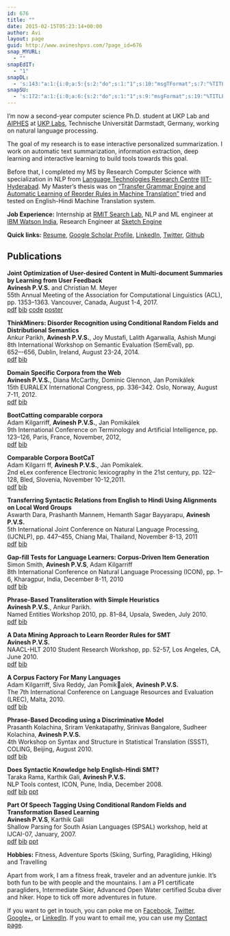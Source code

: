 ```yaml
---
id: 676
title: ""
date: 2015-02-15T05:23:14+00:00
author: Avi
layout: page
guid: http://www.avineshpvs.com/?page_id=676
snap_MYURL:
  - ""
snapEdIT:
  - "1"
snapDL:
  - 's:143:"a:1:{i:0;a:5:{s:2:"do";s:1:"1";s:10:"msgTFormat";s:7:"%TITLE%";s:9:"msgFormat";s:9:"%EXCERPT%";s:9:"isAutoURL";s:1:"A";s:8:"urlToUse";s:0:"";}}";'
snapSU:
  - 's:172:"a:1:{i:0;a:6:{s:2:"do";s:1:"1";s:9:"msgFormat";s:19:"%TITLE% - %EXCERPT%";s:5:"suCat";s:11:"StumbleUpon";s:4:"nsfw";s:1:"0";s:9:"isAutoURL";s:1:"A";s:8:"urlToUse";s:0:"";}}";'
---
```

I&#8217;m now a second-year computer science Ph.D. student at UKP Lab and [AIPHES](https://www.aiphes.tu-darmstadt.de/de/aiphes/) at [UKP Labs](https://www.ukp.tu-darmstadt.de/), Technische Universität Darmstadt, Germany, working on natural language processing.

The goal of my research is to ease interactive personalized summarization. I work on automatic text summarization, information extraction, deep learning and interactive learning to build tools towards this goal.

Before that, I completed my MS by Research Computer Science with specialization in NLP from [Language Technologies Research Centre](http://ltrc.iiit.ac.in "Language Technologies Research Centre") [IIIT-Hyderabad](http://iiit.ac.in/ "IIIT Hyderabad"). My Master&#8217;s thesis was on  [&#8220;Transfer Grammar Engine and Automatic Learning of Reorder Rules in Machine Translation&#8221;](http://tinyurl.com/qzjkf9l) tried and tested on English-Hindi Machine Translation system. 

**Job Experience:** Internship at [RMIT Search Lab](http://www.rmit-ir.org/), NLP and ML engineer at [IBM Watson India](https://www.ibm.com/watson/health/oncology-and-genomics/oncology/), Research Engineer at [Sketch Engine](http://sketchengine.co.uk/)

**Quick links:** [Resume](http://www.avineshpvs.com/wp-content/uploads/2017/10/Avinesh_PVS_CV.pdf), [Google Scholar Profile](https://scholar.google.com.au/citations?user=F4u28JcAAAAJ&hl=en), [LinkedIn](https://www.linkedin.com/in/avinesh-pvs-15749a7/), [Twitter](https://twitter.com/avineshpvs), [Github](https://github.com/avineshpvs)

## Publications 

**Joint Optimization of User-desired Content in Multi-document Summaries by Learning from User Feedback**  
**Avinesh P.V.S.** and Christian M. Meyer  
55th Annual Meeting of the Association for Computational Linguistics (ACL), pp. 1353&#8211;1363. Vancouver, Canada, August 1-4, 2017.  
[<span class="publication">pdf</span>](http://www.avineshpvs.com/wp-content/uploads/2015/02/P17-1124.pdf) [<span class="bibtex">bib</span>](http://www.avineshpvs.com/wp-content/uploads/2015/02/pvs_acl17.bib) [<span class="code">code</span>](https://github.com/UKPLab/acl2017-interactive_summarizer) [<span class="poster">poster</span>](http://www.aclweb.org/anthology/attachments/P/P17/P17-1124.Poster.pdf)

**ThinkMiners: Disorder Recognition using Conditional Random Fields and Distributional Semantics**  
Ankur Parikh, **Avinesh P.V.S.**, Joy Mustafi, Lalith Agarwalla, Ashish Mungi  
8th International Workshop on Semantic Evaluation (SemEval), pp. 652–-656, Dublin, Ireland, August 23-24, 2014.  
[<span class="publication">pdf</span>](http://www.aclweb.org/anthology/S/S14/S14-2.pdf#page=672) [<span class="bibtex">bib</span>](http://www.avineshpvs.com/wp-content/uploads/2017/10/pvs_semeval14.bib)

**Domain Specific Corpora from the Web**  
**Avinesh P.V.S.**, Diana McCarthy, Dominic Glennon, Jan Pomikálek  
15th EURALEX International Congress, pp. 336&#8211;342. Oslo, Norway, August 7-11, 2012.  
[<span class="publication">pdf</span>](http://www.avineshpvs.com/wp-content/uploads/2017/10/pvs_euralex12.pdf) [<span class="bibtex">bib</span>](http://www.avineshpvs.com/wp-content/uploads/2017/10/pvs_euralex12.bib)

**BootCatting comparable corpora**  
Adam Kilgarriff, **Avinesh P.V.S.**, Jan Pomikálek  
9th International Conference on Terminology and Artificial Intelligence, pp. 123&#8211;126, Paris, France, November, 2012,  
[<span class="publication">pdf</span>](http://www.avineshpvs.com/wp-content/uploads/2017/10/pvs_TIA11.pdf) [<span class="bibtex">bib</span>](http://www.avineshpvs.com/wp-content/uploads/2017/10/pvs_TIA11.bib)

**Comparable Corpora BootCaT**  
Adam Kilgarri ff, **Avinesh P.V.S.**, Jan Pomikalek.  
2nd eLex conference Electronic lexicography in the 21st century, pp. 122–128, Bled, Slovenia, November 10-12,2011.  
[<span class="publication">pdf</span>](http://www.avineshpvs.com/wp-content/uploads/2017/10/pvs_eLex11.pdf) [<span class="bibtex">bib</span>](http://www.avineshpvs.com/wp-content/uploads/2017/10/pvs_eLex11.bib)

**Transferring Syntactic Relations from English to Hindi Using Alignments on Local Word Groups**  
Aswarth Dara, Prashanth Mannem, Hemanth Sagar Bayyarapu, **Avinesh P.V.S.**  
5th International Joint Conference on Natural Language Processing, (IJCNLP), pp. 447&#8211;455, Chiang Mai, Thailand, November 8-13, 2011  
[<span class="publication">pdf</span>](http://www.avineshpvs.com/wp-content/uploads/2017/10/pvs_IJCNLP11.pdf) [<span class="bibtex">bib</span>](http://www.avineshpvs.com/wp-content/uploads/2017/10/pvs_IJCNLP11.bib)

**Gap-fill Tests for Language Learners: Corpus-Driven Item Generation**  
Simon Smith, **Avinesh P.V.S**, Adam Kilgarriff  
8th International Conference on Natural Language Processing (ICON), pp. 1–6, Kharagpur, India, December 8-11, 2010  
[<span class="publication">pdf</span>](http://www.avineshpvs.com/wp-content/uploads/2017/10/pvs_ICON10.pdf) [<span class="bibtex">bib</span>](http://www.avineshpvs.com/wp-content/uploads/2017/10/pvs_ICON10.bib)

**Phrase-Based Transliteration with Simple Heuristics**  
**Avinesh P.V.S.**, Ankur Parikh.  
Named Entities Workshop 2010, pp. 81&#8211;84, Upsala, Sweden, July 2010.  
[<span class="publication">pdf</span>](http://www.avineshpvs.com/wp-content/uploads/2017/10/pvs_NEWS10.pdf) [<span class="bibtex">bib</span>](http://www.avineshpvs.com/wp-content/uploads/2017/10/pvs_NEWS10.bib)

**A Data Mining Approach to Learn Reorder Rules for SMT**  
**Avinesh P.V.S.**  
NAACL-HLT 2010 Student Research Workshop, pp. 52-57, Los Angeles, CA, June 2010.  
[<span class="publication">pdf</span>](http://www.avineshpvs.com/wp-content/uploads/2017/10/pvs_NAACL10.pdf) [<span class="bibtex">bib</span>](http://www.avineshpvs.com/wp-content/uploads/2017/10/pvs_NAACL10.bib)

**A Corpus Factory For Many Languages**  
Adam Kilgarriff, Siva Reddy, Jan Pomikalek, **Avinesh P.V.S.**  
The 7th International Conference on Language Resources and Evaluation (LREC), Malta, 2010.  
[<span class="publication">pdf</span>](http://www.avineshpvs.com/wp-content/uploads/2017/10/pvs_LREC10.pdf) [<span class="bibtex">bib</span>](http://www.avineshpvs.com/wp-content/uploads/2017/10/pvs_LREC10.bib)

**Phrase-Based Decoding using a Discriminative Model**  
Prasanth Kolachina, Sriram Venkatapathy, Srinivas Bangalore, Sudheer Kolachina, **Avinesh P.V.S.**  
4th Workshop on Syntax and Structure in Statistical Translation (SSST), COLING, Beijing, August 2010.  
[<span class="publication">pdf</span>](http://www.avineshpvs.com/wp-content/uploads/2017/10/pvs_SSST10.pdf) [<span class="bibtex">bib</span>](http://www.avineshpvs.com/wp-content/uploads/2017/10/pvs_SSST10.bib)

**Does Syntactic Knowledge help English-Hindi SMT?**  
Taraka Rama, Karthik Gali, **Avinesh P.V.S.**  
NLP Tools contest, ICON, Pune, India, December 2008.  
[<span class="publication">pdf</span>](http://www.avineshpvs.com/wp-content/uploads/2017/10/pvs_ICON08.pdf) [<span class="bibtex">bib</span>](http://www.avineshpvs.com/wp-content/uploads/2017/10/pvs_ICON08.bib) [<span class="ppt">ppt</span>](http://www.avineshpvs.com/wp-content/uploads/2017/10/pvs_ICON08.ppt)

**Part Of Speech Tagging Using Conditional Random Fields and Transformation Based Learning**  
**Avinesh P.V.S**, Karthik Gali  
Shallow Parsing for South Asian Languages (SPSAL) workshop, held at IJCAI-07, January, 2007.  
[<span class="publication">pdf</span>](http://www.avineshpvs.com/wp-content/uploads/2017/10/pvs_SPSAL07.pdf) [<span class="bibtex">bib</span>](http://www.avineshpvs.com/wp-content/uploads/2017/10/pvs_SPSAL07.bib) [<span class="ppt">ppt</span>](http://slideplayer.com/slide/4310527/)

**Hobbies:** Fitness, Adventure Sports (Skiing, Surfing, Paragliding, Hiking) and Travelling

Apart from work, I am a fitness freak, traveler and an adventure junkie. It&#8217;s both fun to be with people and the mountains. I am a P1 certificate paragliders, Intermediate Skier, Advanced Open Water certified Scuba diver and hiker. Hope to tick off more adventures in future.

If you want to get in touch, you can poke me on [Facebook](http://www.facebook.com/avinesh.pvs "Avinesh PVS Facebook"), [Twitter](https://twitter.com/avineshpvs "Catch me on Twitter"), [Google+](https://plus.google.com/116205245131037308347 "Google plus!!"), or [LinkedIn](http://www.linkedin.com/pub/avinesh-pvs/7/49a/157 "LinkedIn"). If you want to email me, you can use my [Contact page](http://www.avineshpvs.com/contact "Contact").
